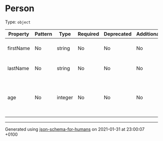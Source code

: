# Person

Type: `object`

| Property | Pattern | Type | Required | Deprecated | Additional | Description |
| -------- | ------- | ---- | -------- | ---------- | ---------- | ----------- |
|firstName|No|string|No|No| No|The person's first name.|
|lastName|No|string|No|No| No|The person's last name.|
|age|No|integer|No|No| No|Age in years which must be equal to or greater than zero.|

----------------------------------------------------------------------------------------------------------------------------
Generated using [json-schema-for-humans](https://github.com/coveooss/json-schema-for-humans) on 2021-01-31 at 23:00:07 +0100